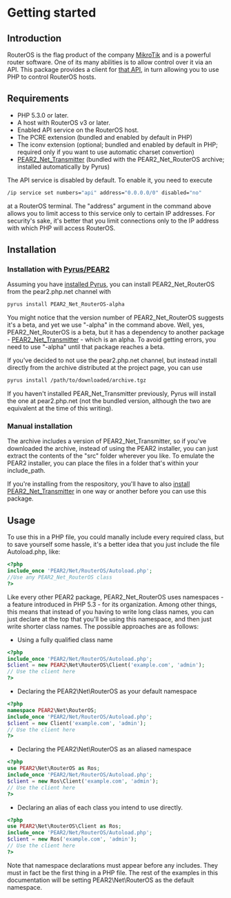 # Getting started
## Introduction
RouterOS is the flag product of the company [MikroTik](http://mikrotik.com) and is a powerful router software. One of its many abilities is to allow control over it via an API. This package provides a client for [that API](http://wiki.mikrotik.com/wiki/Manual:API), in turn allowing you to use PHP to control RouterOS hosts.
## Requirements
* PHP 5.3.0 or later. 
* A host with RouterOS v3 or later. 
* Enabled API service on the RouterOS host.
* The PCRE extension (bundled and enabled by default in PHP)
* The iconv extension (optional; bundled and enabled by default in PHP; required only if you want to use automatic charset convertion)
* [PEAR2_Net_Transmitter](https://github.com/boenrobot/PEAR2_Net_Transmitter) (bundled with the PEAR2_Net_RouterOS archive; installed automatically by Pyrus)

The API service is disabled by default. To enable it, you need to execute 
```sh
/ip service set numbers="api" address="0.0.0.0/0" disabled="no"
```
at a RouterOS terminal. The "address" argument in the command above allows you to limit access to this service only to certain IP addresses. For security's sake, it's better that you limit connections only to the IP address with which PHP will access RouterOS.
## Installation
### Installation with [Pyrus/PEAR2](http://pear2.php.net/)
Assuming you have [installed Pyrus](http://pear.php.net/manual/en/installationpyrus.introduction.php), you can install PEAR2_Net_RouterOS from the pear2.php.net channel with

```sh
pyrus install PEAR2_Net_RouterOS-alpha
```

You might notice that the version number of PEAR2_Net_RouterOS suggests it's a beta, and yet we use "-alpha" in the command above. Well, yes, PEAR2_Net_RouterOS is a beta, but it has a dependency to another package - [PEAR2_Net_Transmitter](https://github.com/boenrobot/PEAR2_Net_Transmitter) - which is an alpha. To avoid getting errors, you need to use "-alpha" until that package reaches a beta.

If you've decided to not use the pear2.php.net channel, but instead install directly from the archive distributed at the project page, you can use
```sh
pyrus install /path/to/downloaded/archive.tgz
```
If you haven't installed PEAR_Net_Transmitter previously, Pyrus will install the one at pear2.php.net (not the bundled version, although the two are equivalent at the time of this writing).

### Manual installation
The archive includes a version of PEAR2_Net_Transmitter, so if you've downloaded the archive, instead of using the PEAR2 installer, you can just extract the contents of the "src" folder wherever you like. To emulate the PEAR2 installer, you can place the files in a folder that's within your include_path.

If you're installing from the respository, you'll have to also [install PEAR2_Net_Transmitter](https://github.com/boenrobot/PEAR2_Net_Transmitter/wiki/Getting-started) in one way or another before you can use this package.
## Usage
To use this in a PHP file, you could manally include every required class, but to save yourself some hassle, it's a better idea that you just include the file Autoload.php, like:
```php
<?php
include_once 'PEAR2/Net/RouterOS/Autoload.php';
//Use any PEAR2_Net_RouterOS class
?>
```

Like every other PEAR2 package, PEAR2_Net_RouterOS uses namespaces - a feature introduced in PHP 5.3 - for its organization. Among other things, this means that instead of you having to write long class names, you can just declare at the top that you'll be using this namespace, and then just write shorter class names. The possible approaches are as follows:

* Using a fully qualified class name
```php
<?php
include_once 'PEAR2/Net/RouterOS/Autoload.php';
$client = new PEAR2\Net\RouterOS\Client('example.com', 'admin');
// Use the client here
?>
```
* Declaring the PEAR2\Net\RouterOS as your default namespace 
```php
<?php
namespace PEAR2\Net\RouterOS;
include_once 'PEAR2/Net/RouterOS/Autoload.php';
$client = new Client('example.com', 'admin');
// Use the client here
?>
```
* Declaring the PEAR2\Net\RouterOS as an aliased namespace 
```php
<?php
use PEAR2\Net\RouterOS as Ros;
include_once 'PEAR2/Net/RouterOS/Autoload.php';
$client = new Ros\Client('example.com', 'admin');
// Use the client here
?>
```
* Declaring an alias of each class you intend to use directly. 
```php
<?php
use PEAR2\Net\RouterOS\Client as Ros;
include_once 'PEAR2/Net/RouterOS/Autoload.php';
$client = new Ros('example.com', 'admin');
// Use the client here
?>
```
Note that namespace declarations must appear before any includes. They must in fact be the first thing in a PHP file. The rest of the examples in this documentation will be setting PEAR2\Net\RouterOS as the default namespace.
